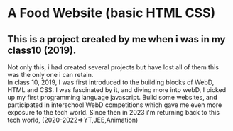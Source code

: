 # A Food Website (basic HTML CSS)
## This is a project created by me when i was in my class10 (2019).
Not only this, i had created several projects but have lost all of them this was the only one i can retain. <br>
In class 10, 2019, I was first introduced to the building blocks of WebD, HTML and CSS. I was fascinated by it, and diving more into webD, I picked up  my first programming language javascript. Build some websites, and participated in interschool WebD competitions which gave me even more exposure to the tech world. Since then in 2023 i'm returning back to this tech world, (2020-2022=>YT,JEE,Animation)

